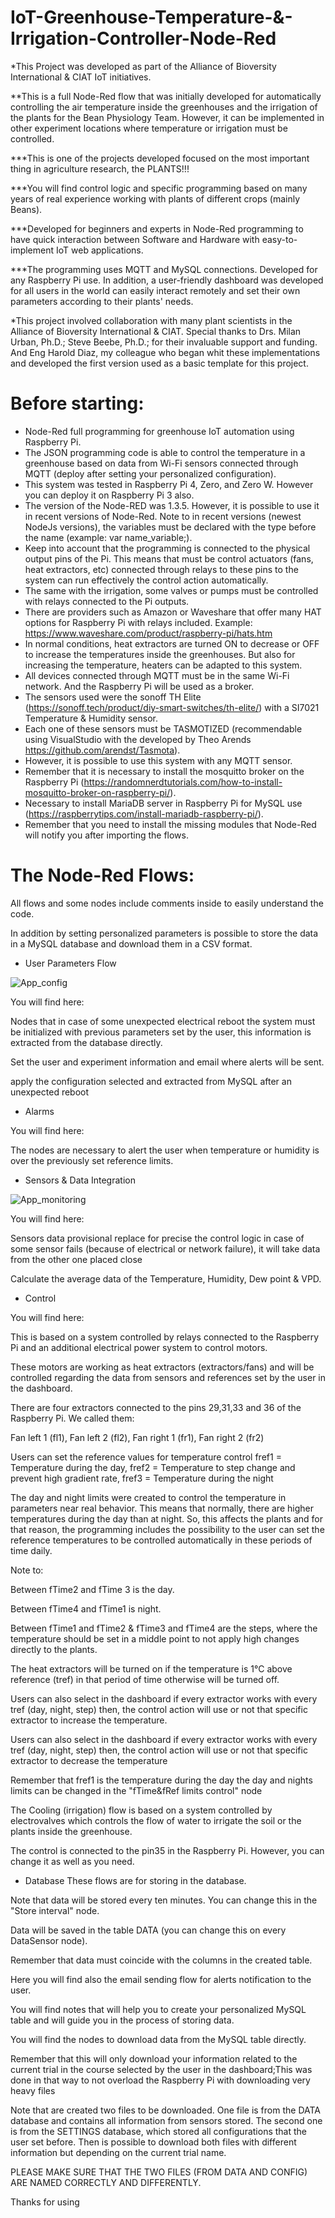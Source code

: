# IoT-Greenhouse-Temperature-&-Irrigation-Controller-Node-Red
*This Project was developed as part of the Alliance of Bioversity International & CIAT IoT initiatives.

**This is a full Node-Red flow that was initially developed for automatically controlling the air temperature inside the greenhouses and the irrigation of the plants for the Bean Physiology Team. However, it can be implemented in other experiment locations where temperature or irrigation must be controlled.

***This is one of the projects developed focused on the most important thing in agriculture research, the PLANTS!!!

***You will find control logic and specific programming based on many years of real experience working with plants of different crops (mainly Beans).

***Developed for beginners and experts in Node-Red programming to have quick interaction between Software and Hardware with easy-to-implement IoT web applications.

***The programming uses MQTT and MySQL connections. Developed for any Raspberry Pi use. In addition, a user-friendly dashboard was developed for all users in the world can easily interact remotely and set their own parameters according to their plants' needs.

*This project involved collaboration with many plant scientists in the Alliance of Bioversity International & CIAT. Special thanks to Drs. Milan Urban, Ph.D.; Steve Beebe, Ph.D.; for their invaluable support and funding. And Eng Harold Diaz, my colleague who began whit these implementations and developed the first version used as a basic template for this project.

# Before starting:
- Node-Red full programming for greenhouse IoT automation using Raspberry Pi.
- The JSON programming code is able to control the temperature in a greenhouse based on data from Wi-Fi sensors connected through MQTT (deploy after setting your personalized configuration). 
- This system was tested in Raspberry Pi 4, Zero, and Zero W. However you can deploy it on Raspberry Pi 3 also.
- The version of the Node-RED was 1.3.5. However, it is possible to use it in recent versions of Node-Red. Note to in recent versions (newest NodeJs versions), the variables must be declared with the type before the name (example: var name_variable;).
- Keep into account that the programming is connected to the physical output pins of the Pi. This means that must be control actuators (fans, heat extractors, etc) connected through relays to these pins to the system can run effectively the control action automatically.
- The same with the irrigation, some valves or pumps must be controlled with relays connected to the Pi outputs.
- There are providers such as Amazon or Waveshare that offer many HAT options for Raspberry Pi with relays included. Example: https://www.waveshare.com/product/raspberry-pi/hats.htm
- In normal conditions, heat extractors are turned ON to decrease or OFF to increase the temperatures inside the greenhouses. But also for increasing the temperature, heaters can be adapted to this system.
- All devices connected through MQTT must be in the same Wi-Fi network. And the Raspberry Pi will be used as a broker.
- The sensors used were the sonoff TH Elite (https://sonoff.tech/product/diy-smart-switches/th-elite/) with a SI7021 Temperature & Humidity sensor.
- Each one of these sensors must be TASMOTIZED (recommendable using VisualStudio with the developed by Theo Arends https://github.com/arendst/Tasmota).
- However, it is possible to use this system with any MQTT sensor.
- Remember that it is necessary to install the mosquitto broker on the Raspberry Pi (https://randomnerdtutorials.com/how-to-install-mosquitto-broker-on-raspberry-pi/).
- Necessary to install MariaDB server in Raspberry Pi for MySQL use (https://raspberrytips.com/install-mariadb-raspberry-pi/).
- Remember that you need to install the missing modules that Node-Red will notify you after importing the flows.

# The Node-Red Flows:

All flows and some nodes include comments inside to easily understand the code.
   
In addition by setting personalized parameters is possible to store the data in a MySQL database and download them in a CSV format.

- User Parameters Flow

![App_config](https://github.com/Dpineda1996/IoT-MQTT-Temperature-Controller-Node-Red/assets/77678151/21a6499e-a738-4e1a-a2bf-7f4303fa4fdb)

You will find here: 

Nodes that in case of some unexpected electrical reboot the system must be initialized with previous parameters set by the user, this information is extracted from the database directly.

Set the user and experiment information and email where alerts will be sent.

apply the configuration selected and extracted from MySQL after an unexpected reboot

- Alarms

You will find here:

The nodes are necessary to alert the user when temperature or humidity is over the previously set reference limits.

- Sensors & Data Integration

![App_monitoring](https://github.com/Dpineda1996/IoT-MQTT-Temperature-Controller-Node-Red/assets/77678151/305aee5f-c282-40c1-8bf8-3358e7572709)

You will find here:

Sensors data provisional replace for precise the control logic in case of some sensor fails (because of electrical or network failure), it will take data from the other one placed close

Calculate the average data of the Temperature, Humidity, Dew point & VPD.

- Control

You will find here:

This is based on a system controlled by  relays connected to the Raspberry Pi and an additional electrical power system to control motors.

These motors are working as heat extractors (extractors/fans) and will be controlled regarding the data from sensors and references set by the user in the dashboard.

There are four extractors connected to the pins 29,31,33 and 36 of the Raspberry Pi. We called them:

Fan left 1 (fl1), Fan left 2 (fl2), Fan right 1 (fr1), Fan right 2 (fr2)

Users can set the reference values for temperature control
fref1 = Temperature during the day, fref2 = Temperature to step change and prevent high gradient rate, fref3 = Temperature during the night

The day and night limits were created to control the temperature in parameters near real behavior. This means that normally, there are higher temperatures during the day than at night. So, this affects the plants and for that reason, the programming includes the possibility to the user can set the reference temperatures to be controlled automatically in these periods of time daily.

Note to:

Between fTime2 and fTime 3 is the day.

Between fTime4 and fTime1 is night.

Between fTime1 and fTime2 & fTime3 and fTime4 are the steps, where the temperature should be set in a middle point to not apply high changes directly to the plants.

The heat extractors will be turned on if the temperature is 1°C above reference (tref) in that period of time otherwise will be turned off.

Users can also select in the dashboard if every extractor works with every tref  (day, night, step) then, the control action will use or not that specific extractor to increase the temperature.

Users can also select in the dashboard if every extractor works with every tref  (day, night, step) then, the control action will use or not that specific extractor to decrease the temperature

Remember that fref1 is the temperature during the day the day and nights limits can be changed in the "fTime&fRef limits control" node

The Cooling (irrigation) flow is based on a system controlled by electrovalves which controls the flow of water to irrigate the soil or the plants inside the greenhouse.

The control is connected to the pin35 in the Raspberry Pi. However, you can change it as well as you need.

- Database
These flows are for storing in the database.

Note that data will be stored every ten minutes. You can change this in the "Store interval" node.

Data will be saved in the table DATA (you can change this on every DataSensor node).

Remember that data must coincide with the columns in the created table.

Here you will find also the email sending flow for alerts notification to the user.

You will find notes that will help you to create your personalized MySQL table and will guide you in the process of storing data.

You will find the nodes to download data from the MySQL table directly.

Remember that this will only download your information related to the current trial in the course selected by the user in the dashboard;This was done in that way to not overload the Raspberry Pi with downloading very heavy files

Note that are created two files to be downloaded. One file is from the DATA database and contains all information from sensors stored. The second one is from the SETTINGS database, which stored all configurations that the user set before. Then is possible to download both files with different information but depending on the current trial name.

PLEASE MAKE SURE THAT THE TWO FILES (FROM DATA AND CONFIG) ARE NAMED CORRECTLY AND DIFFERENTLY.

Thanks for using 


